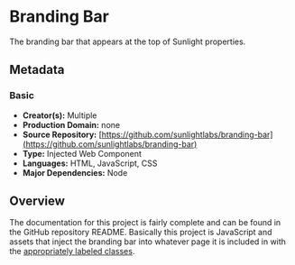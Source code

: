 # Branding Bar

The branding bar that appears at the top of Sunlight properties.

## Metadata

### Basic

- **Creator(s):** Multiple
- **Production Domain:** none
- **Source Repository:** [https://github.com/sunlightlabs/branding-bar](https://github.com/sunlightlabs/branding-bar)
- **Type:** Injected Web Component
- **Languages:** HTML, JavaScript, CSS
- **Major Dependencies:** Node

## Overview

The documentation for this project is fairly complete and can be found in the GitHub repository README. Basically
this project is JavaScript and assets that inject the branding bar into whatever page it is included in with the
[appropriately labeled classes](https://github.com/sunlightlabs/branding-bar#usage).